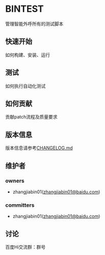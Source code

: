 BINTEST
===
管理智能外呼所有的测试脚本

快速开始
---
如何构建、安装、运行

测试
---
如何执行自动化测试

如何贡献
---
贡献patch流程及质量要求

版本信息
---
版本信息请参考[CHANGELOG.md][changelog]

维护者
---
### owners
* zhangjiabin01(zhangjiabin01@baidu.com)

### committers
* zhangjiabin01(zhangjiabin01@baidu.com)

讨论
---
百度Hi交流群：群号


[changelog]: http://icode.baidu.com/repos/baidu/kefu-qa/aiob-utils/blob/master:CHANGELOG.md
